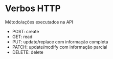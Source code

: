 # Verbos HTTP
Método/ações executados na API
* POST: create
* GET: read
* PUT: update/replace com informação completa
* PATCH: update/modify com informação parcial
* DELETE: delete